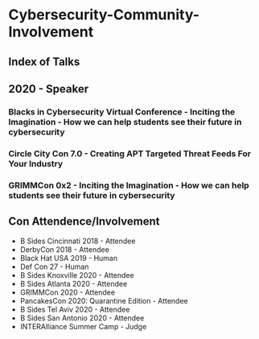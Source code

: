 # Cybersecurity-Community-Involvement

## Index of Talks

## 2020 - Speaker

### **Blacks in Cybersecurity Virtual Conference - Inciting the Imagination - How we can help students see their future in cybersecurity**

### **Circle City Con 7.0 - Creating APT Targeted Threat Feeds For Your Industry**

### **GRIMMCon 0x2 - Inciting the Imagination - How we can help students see their future in cybersecurity**

## Con Attendence/Involvement

* B Sides Cincinnati 2018 - Attendee
* DerbyCon 2018 - Attendee
* Black Hat USA 2019 - Human
* Def Con 27 - Human
* B Sides Knoxville 2020 - Attendee
* B Sides Atlanta 2020 - Attendee
* GRIMMCon 2020 - Attendee
* PancakesCon 2020: Quarantine Edition - Attendee
* B Sides Tel Aviv 2020 - Attendee
* B Sides San Antonio 2020 - Attendee
* INTERAlliance Summer Camp - Judge
